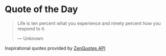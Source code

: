 # Quote of the Day

<!-- QUOTE_START -->
> Life is ten percent what you experience and ninety percent how you respond to it.
>
> — Unknown

Inspirational quotes provided by <a href="https://zenquotes.io/" target="_blank">ZenQuotes API</a>
<!-- QUOTE_END -->